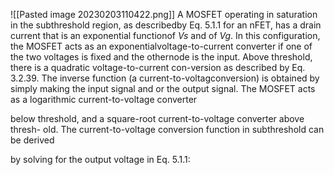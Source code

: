 ![[Pasted image 20230203110422.png]]
A MOSFET operating in saturation in the subthreshold region, as describedby Eq. 5.1.1 for an nFET, has a drain current that is an exponential functionof $Vs$ and of $Vg$. In this configuration, the MOSFET acts as an exponentialvoltage-to-current converter if one of the two voltages is fixed and the othernode is the input. Above threshold, there is a quadratic voltage-to-current con-version as described by Eq. 3.2.39. The inverse function (a current-to-voltagconversion) is obtained by simply making the input signal and or the
output signal. The MOSFET acts as a logarithmic current-to-voltage converter

below threshold, and a square-root current-to-voltage converter above thresh-
old. The current-to-voltage conversion function in subthreshold can be derived

by solving for the output voltage in Eq. 5.1.1: